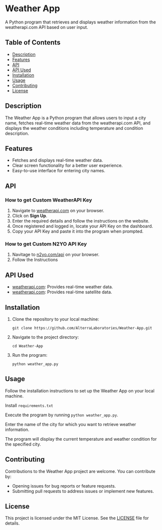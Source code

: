 # Weather App

A Python program that retrieves and displays weather information from the weatherapi.com API based on user input.

## Table of Contents

- [Description](#description)
- [Features](#features)
- [API](#api)
- [API Used](#api-used)
- [Installation](#installation)
- [Usage](#usage)
- [Contributing](#contributing)
- [License](#license)

## Description

The Weather App is a Python program that allows users to input a city name, fetches real-time weather data from the weatherapi.com API, and displays the weather conditions including temperature and condition description.

## Features

- Fetches and displays real-time weather data.
- Clear screen functionality for a better user experience.
- Easy-to-use interface for entering city names.

## API

### How to get Custom WeatherAPI Key

1. Navigate to [weatherapi.com](https://www.weatherapi.com/) on your browser.
2. Click on **Sign Up**.
3. Enter the required details and follow the instructions on the website.
4. Once registered and logged in, locate your API Key on the dashboard.
5. Copy your API Key and paste it into the program when prompted.

### How to get Custom N2YO API Key

1. Navitage to [n2yo.com/api](https://www.n2yo.com/api/) on your browser.
2. Follow the Instructions

## API Used

- [weatherapi.com](https://www.weatherapi.com/): Provides real-time weather data.
- [weatherapi.com](https://n2yo.com): Provides real-time satellite data.

## Installation

1. Clone the repository to your local machine:

   ```
   git clone https://github.com/AlterraLaboratories/Weather-App.git
   ```

2. Navigate to the project directory:

   ```
   cd Weather-App
   ```

3. Run the program:

   ```
   python weather_app.py
   ```

## Usage

Follow the installation instructions to set up the Weather App on your local machine.

Install `requirements.txt`

Execute the program by running `python weather_app.py`.

Enter the name of the city for which you want to retrieve weather information.

The program will display the current temperature and weather condition for the specified city.

## Contributing

Contributions to the Weather App project are welcome. You can contribute by:

- Opening issues for bug reports or feature requests.
- Submitting pull requests to address issues or implement new features.

## License

This project is licensed under the MIT License. See the [LICENSE](LICENSE) file for details.
